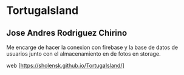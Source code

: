 # TortugaIsland

## Jose Andres Rodriguez Chirino

Me encarge de hacer la conexion con firebase y la base de datos de usuarios junto con el almacenamiento en de fotos en storage.

web [https://sholensk.github.io/TortugaIsland/]